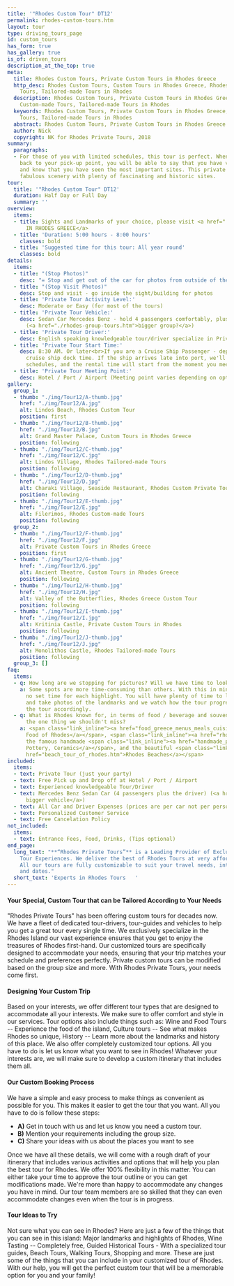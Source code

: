 ```yaml
---
title: '"Rhodes Custom Tour" DT12'
permalink: rhodes-custom-tours.htm
layout: tour
type: driving_tours_page
id: custom_tours
has_form: true
has_gallery: true
is_of: driven_tours
description_at_the_top: true
meta:
  title: Rhodes Custom Tours, Private Custom Tours in Rhodes Greece
  http_desc: Rhodes Custom Tours, Custom Tours in Rhodes Greece, Rhodes Custom-made
    Tours, Tailored-made Tours in Rhodes
  description: Rhodes Custom Tours, Private Custom Tours in Rhodes Greece, Rhodes
    Custom-made Tours, Tailored-made Tours in Rhodes
  keywords: Rhodes Custom Tours, Private Custom Tours in Rhodes Greece, Rhodes Custom-made
    Tours, Tailored-made Tours in Rhodes
  abstract: Rhodes Custom Tours, Private Custom Tours in Rhodes Greece
  author: Nick
  copyright: NK for Rhodes Private Tours, 2018
summary:
  paragraphs:
  - For those of you with limited schedules, this tour is perfect. When you are brought
    back to your pick-up point, you will be able to say that you have visited Rhodes
    and know that you have seen the most important sites. This private tour combines
    fabulous scenery with plenty of fascinating and historic sites.
tour:
  title: '"Rhodes Custom Tour" DT12'
  duration: Half Day or Full Day
  summary: ''
overview:
  items:
  - title: Sights and Landmarks of your choice, please visit <a href="./destinations_rhodes_greece.htm">DESTINATIONS
      IN RHODES GREECE</a>
  - title: 'Duration: 5:00 hours - 8:00 hours'
    classes: bold
  - title: 'Suggested time for this tour: All year round'
    classes: bold
details:
  items:
  - title: "(Stop Photos)"
    desc: "= Stop and get out of the car for photos from outside of the Sight/building"
  - title: "(Stop Visit Photos)"
    desc: Stop and visit - go inside the sight/building for photos
  - title: 'Private Tour Activity Level:'
    desc: Moderate or Easy (for most of the tours)
  - title: 'Private Tour Vehicle:'
    desc: Sedan Car Mercedes Benz - hold 4 passengers comfortably, plus the driver
      (<a href="./rhodes-group-tours.htm">bigger group?</a>)
  - title: 'Private Tour Driver:'
    desc: English speaking knowledgeable tour/driver specialize in Private Tours
  - title: 'Private Tour Start Time:'
    desc: 8:30 AM. Or later<br>If you are a Cruise Ship Passenger - depend on your
      cruise ship dock time. If the ship arrives late into port, we'll adjust our
      schedules, and the rental time will start from the moment you meet your tour/driver
  - title: 'Private Tour Meeting Point:'
    desc: Hotel / Port / Airport (Meeting point varies depending on option booked)
gallery:
  group_1:
  - thumb: "./img/Tour12/A-thumb.jpg"
    href: "./img/Tour12/A.jpg"
    alt: Lindos Beach, Rhodes Custom Tour
    position: first
  - thumb: "./img/Tour12/B-thumb.jpg"
    href: "./img/Tour12/B.jpg"
    alt: Grand Master Palace, Custom Tours in Rhodes Greece
    position: following
  - thumb: "./img/Tour12/C-thumb.jpg"
    href: "./img/Tour12/C.jpg"
    alt: Lindos Village, Rhodes Tailored-made Tours
    position: following
  - thumb: "./img/Tour12/D-thumb.jpg"
    href: "./img/Tour12/D.jpg"
    alt: Charaki Village, Seaside Restaurant, Rhodes Custom Private Tours
    position: following
  - thumb: "./img/Tour12/E-thumb.jpg"
    href: "./img/Tour12/E.jpg"
    alt: Filerimos, Rhodes Custom-made Tours
    position: following
  group_2:
  - thumb: "./img/Tour12/F-thumb.jpg"
    href: "./img/Tour12/F.jpg"
    alt: Private Custom Tours in Rhodes Greece
    position: first
  - thumb: "./img/Tour12/G-thumb.jpg"
    href: "./img/Tour12/G.jpg"
    alt: Ancient Theatre, Custom Tours in Rhodes Greece
    position: following
  - thumb: "./img/Tour12/H-thumb.jpg"
    href: "./img/Tour12/H.jpg"
    alt: Valley of the Butterflies, Rhodes Greece Custom Tour
    position: following
  - thumb: "./img/Tour12/I-thumb.jpg"
    href: "./img/Tour12/I.jpg"
    alt: Kritinia Castle, Private Custom Tours in Rhodes
    position: following
  - thumb: "./img/Tour12/J-thumb.jpg"
    href: "./img/Tour12/J.jpg"
    alt: Monolithos Castle, Rhodes Tailored-made Tours
    position: following
  group_3: []
faq:
  items:
  - q: How long are we stopping for pictures? Will we have time to look around?
    a: Some spots are more time-consuming than others. With this in mind, there is
      no set time for each highlight. You will have plenty of time to look around
      and take photos of the landmarks and we watch how the tour progresses and adjust
      the tour accordingly.
  - q: What is Rhodes known for, in terms of food / beverage and souvenirs? What's
      the one thing we shouldn't miss?
    a: <span class="link_inline"><a href="food_greece_menus_meals_cuisine.htm">Traditional
      Food of Rhodes</a></span>, <span class="link_inline"><a href="rhodes_wine_tours_wineries_greece.htm">Wines</a></span>,
      the famous handmade <span class="link_inline"><a href="handmade_pottery_greece.htm">Rhodes
      Pottery, Ceramics</a></span>, and the beautiful <span class="link_inline"><a
      href="beach_tour_of_rhodes.htm">Rhodes Beaches</a></span>
included:
  items:
  - text: Private Tour (just your party)
  - text: Free Pick up and Drop off at Hotel / Port / Airport
  - text: Experienced knowledgeable Tour/Driver
  - text: Mercedes Benz Sedan Car (4 passengers plus the driver) (<a href="./rhodes-group-tours.htm">or
      bigger vehicle</a>)
  - text: All Car and Driver Expenses (prices are per car not per person)
  - text: Personalized Customer Service
  - text: Free Cancelation Policy
not_included:
  items:
  - text: Entrance Fees, Food, Drinks, (Tips optional)
end_page:
  long_text: "**“Rhodes Private Tours”** is a Leading Provider of Exclusive and Personalized
    Tour Experiences. We deliver the best of Rhodes Tours at very affordable rates.
    All our tours are fully customizable to suit your travel needs, interests, schedules,
    and dates."
  short_text: 'Experts in Rhodes Tours   '
---
```


#### Your Special, Custom Tour that can be Tailored According to Your Needs

"Rhodes Private Tours" has been offering custom tours for decades now. We have a fleet of dedicated tour-drivers, tour-guides and vehicles to help you get a great tour every single time.   We exclusively specialize in the Rhodes Island our vast experience ensures that you get to enjoy the treasures of Rhodes first-hand. Our customized tours are specifically designed to accommodate your needs, ensuring that your trip matches your schedule and preferences perfectly. Private custom tours can be modified based on the group size and more. With Rhodes Private Tours, your needs come first.

#### Designing Your Custom Trip

Based on your interests, we offer different tour types that are designed to accommodate all your interests. We make sure to offer comfort and style in our services. Tour options also include things such as: Wine and Food Tours -- Experience the food of the island, Culture tours -- See what makes Rhodes so unique, History -- Learn more about the landmarks and history of this place. We also offer completely customized tour options. All you have to do is let us know what you want to see in Rhodes!  Whatever your interests are, we will make sure to develop a custom itinerary that includes them all.

#### Our Custom Booking Process

We have a simple and easy process to make things as convenient as possible for you. This makes it easier to get the tour that you want. All you have to do is follow these steps:

<div class="centered">
<ul class="centered-content">
<li><strong>A)</strong> Get in touch with us and let us know you need a custom tour.</li>
<li><strong>B)</strong> Mention your requirements including the group size.</li>
<li><strong>C)</strong> Share your ideas with us about the places you want to see</li>
</ul>
</div>

Once we have all these details, we will come with a rough draft of your itinerary that includes various activities and options that will help you plan the best tour for Rhodes.   We offer 100% flexibility in this matter. You can either take your time to approve the tour outline or you can get modifications made. We're more than happy to accommodate any changes you have in mind. Our tour team members are so skilled that they can even accommodate changes even when the tour is in progress.

#### Tour Ideas to Try

Not sure what you can see in Rhodes? Here are just a few of the things that you can see in this island: Major landmarks and highlights of Rhodes, Wine Tasting -- Completely free,   Guided Historical Tours - With a specialized tour guides, Beach Tours, Walking Tours, Shopping and more.   These are just some of the things that you can include in your customized tour of Rhodes. With our help, you will get the perfect custom tour that will be a memorable option for you and your family!